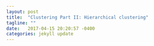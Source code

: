 ```yaml
---
layout: post
title:  "Clustering Part II: Hierarchical clustering"
tagline: ""
date:   2017-04-15 20:20:57 -0400
categories: jekyll update
---
```



